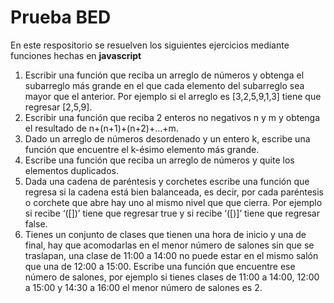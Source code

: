 # Prueba BED

En este respositorio se resuelven los siguientes ejercicios mediante funciones hechas en **javascript**

1. Escribir una función que reciba un arreglo de números y obtenga el subarreglo más
grande en el que cada elemento del subarreglo sea mayor que el anterior. Por ejemplo si
el arreglo es [3,2,5,9,1,3] tiene que regresar [2,5,9].
2. Escribir una función que reciba 2 enteros no negativos n y m y obtenga el resultado de
n+(n+1)+(n+2)+...+m.
3. Dado un arreglo de números desordenado y un entero k, escribe una función que
encuentre el k-ésimo elemento más grande.
4. Escribe una función que reciba un arreglo de números y quite los elementos duplicados.
5. Dada una cadena de paréntesis y corchetes escribe una función que regresa si la
cadena está bien balanceada, es decir, por cada paréntesis o corchete que abre hay uno
al mismo nivel que que cierra. Por ejemplo si recibe ‘([])’ tiene que regresar true y si
recibe ‘([)]’ tiene que regresar false.
6. Tienes un conjunto de clases que tienen una hora de inicio y una de final, hay que
acomodarlas en el menor número de salones sin que se traslapan, una clase de 11:00 a
14:00 no puede estar en el mismo salón que una de 12:00 a 15:00. Escribe una función
que encuentre ese número de salones, por ejemplo si tienes clases de 11:00 a 14:00,
12:00 a 15:00 y 14:30 a 16:00 el menor número de salones es 2.